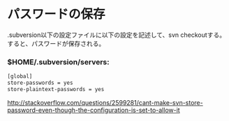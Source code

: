 ﻿# パスワードの保存

.subversion以下の設定ファイルに以下の設定を記述して、svn checkoutする。すると、パスワードが保存される。

### $HOME/.subversion/servers:

```bash
[global]
store-passwords = yes
store-plaintext-passwords = yes
```

http://stackoverflow.com/questions/2599281/cant-make-svn-store-password-even-though-the-configuration-is-set-to-allow-it
